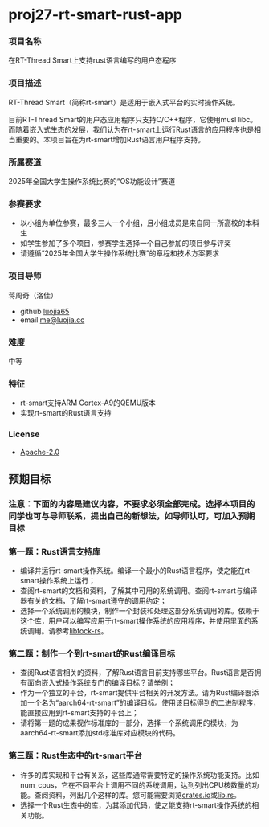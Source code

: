 # proj27-rt-smart-rust-app
### 项目名称

在RT-Thread Smart上支持rust语言编写的用户态程序

### 项目描述

RT-Thread Smart（简称rt-smart）是适用于嵌入式平台的实时操作系统。

目前RT-Thread Smart的用户态应用程序只支持C/C++程序，它使用musl libc。而随着嵌入式生态的发展，我们认为在rt-smart上运行Rust语言的应用程序也是相当重要的。本项目旨在为rt-smart增加Rust语言用户程序支持。

### 所属赛道

2025年全国大学生操作系统比赛的“OS功能设计”赛道

### 参赛要求

- 以小组为单位参赛，最多三人一个小组，且小组成员是来自同一所高校的本科生
- 如学生参加了多个项目，参赛学生选择一个自己参加的项目参与评奖
- 请遵循“2025年全国大学生操作系统比赛”的章程和技术方案要求

### 项目导师

蒋周奇（洛佳）
* github [luojia65](https://github.com/luojia65)
* email me@luojia.cc

### 难度

中等

### 特征

* rt-smart支持ARM Cortex-A9的QEMU版本
* 实现rt-smart的Rust语言支持

### License

* [Apache-2.0](https://opensource.org/licenses/Apache-2.0)

## 预期目标

### 注意：下面的内容是建议内容，不要求必须全部完成。选择本项目的同学也可与导师联系，提出自己的新想法，如导师认可，可加入预期目标

### 第一题：Rust语言支持库

* 编译并运行rt-smart操作系统。编译一个最小的Rust语言程序，使之能在rt-smart操作系统上运行；
* 查阅rt-smart的文档和资料，了解其中可用的系统调用。查阅rt-smart与编译器有关的文档，了解rt-smart遵守的调用约定；
* 选择一个系统调用的模块，制作一个封装和处理这部分系统调用的库。依赖于这个库，用户可以编写应用于rt-smart操作系统的应用程序，并使用里面的系统调用。请参考[libtock-rs](https://github.com/tock/libtock-rs)。

### 第二题：制作一个到rt-smart的Rust编译目标

* 查阅Rust语言相关的资料，了解Rust语言目前支持哪些平台。Rust语言是否拥有面向嵌入式操作系统专门的编译目标？请举例；
* 作为一个独立的平台，rt-smart提供平台相关的开发方法。请为Rust编译器添加一个名为“aarch64-rt-smart”的编译目标。使用该目标得到的二进制程序，能直接应用到rt-smart支持的平台上；
* 请将第一题的成果视作标准库的一部分，选择一个系统调用的模块，为aarch64-rt-smart添加std标准库对应模块的代码。

### 第三题：Rust生态中的rt-smart平台

* 许多的库实现和平台有关系，这些库通常需要特定的操作系统功能支持。比如num_cpus，它在不同平台上调用不同的系统调用，达到列出CPU核数量的功能。查阅资料，列出几个这样的库。您可能需要浏览[crates.io](https://crates.io/)或[lib.rs](https://lib.rs/)。
* 选择一个Rust生态中的库，为其添加代码，使之能支持rt-smart操作系统的相关功能。
